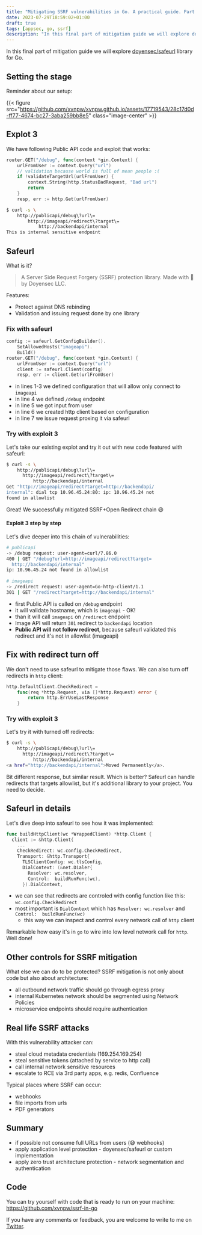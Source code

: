 ```yaml
---
title: "Mitigating SSRF vulnerabilities in Go. A practical guide. Part 2"
date: 2023-07-29T18:59:02+01:00
draft: true
tags: [appsec, go, ssrf]
description: "In this final part of mitigation guide we will explore doyensec/safeurl library for Go."
---
```


In this final part of mitigation guide we will explore [doyensec/safeurl](https://github.com/doyensec/safeurl) library for Go.

## Setting the stage

Reminder about our setup:

{{< figure src="https://github.com/xvnpw/xvnpw.github.io/assets/17719543/28c17d0d-ff77-4674-bc27-3aba259bb8e5" class="image-center" >}}

## Explot 3

We have following Public API code and exploit that works:

```go
router.GET("/debug", func(context *gin.Context) {
    urlFromUser := context.Query("url")
    // validation because world is full of mean people :(
    if !validateTargetUrl(urlFromUser) {
        context.String(http.StatusBadRequest, "Bad url")
        return
    }
    resp, err := http.Get(urlFromUser)
```

```bash
$ curl -s \
    http://publicapi/debug\?url\=
        http://imageapi/redirect\?target\=
            http://backendapi/internal
This is internal sensitive endpoint
```

## Safeurl

What is it?

> A Server Side Request Forgery (SSRF) protection library. Made with 🖤 by Doyensec LLC.

Features:
- Protect against DNS rebinding
- Validation and issuing request done by one library

### Fix with safeurl

```go
config := safeurl.GetConfigBuilder().
	SetAllowedHosts("imageapi").
	Build()
router.GET("/debug", func(context *gin.Context) {
	urlFromUser := context.Query("url")
	client := safeurl.Client(config)
	resp, err := client.Get(urlFromUser)
```

- in lines 1-3 we defined configuration that will allow only connect to `imageapi`
- in line 4 we defined `/debug` endpoint
- in line 5 we got input from user
- in line 6 we created http client based on configuration
- in line 7 we issue request proxing it via safeurl

### Try with exploit 3

Let's take our existing explot and try it out with new code featured with safeurl:

```bash
$ curl -s \
    http://publicapi/debug\?url\=
      http://imageapi/redirect\?target\=
	      http://backendapi/internal
Get "http://imageapi/redirect?target=http://backendapi/
internal": dial tcp 10.96.45.24:80: ip: 10.96.45.24 not 
found in allowlist
```

Great! We successfully mitigated SSRF+Open Redirect chain 😃

#### Exploit 3 step by step

Let's dive deeper into this chain of vulnerabilities:

```bash
# publicapi
-> /debug request: user-agent=curl/7.86.0
400 | GET "/debug?url=http://imageapi/redirect?target=
  http://backendapi/internal"
ip: 10.96.45.24 not found in allowlist
 
# imageapi
-> /redirect request: user-agent=Go-http-client/1.1
301 | GET "/redirect?target=http://backendapi/internal"
```

- first Public API is called on `/debug` endpoint
- it will validate hostname, which is `imageapi` - OK!
- than it will call `imageapi` on `/redirect` endpoint
- Image API will return `301` redirect to `backendapi` location
- **Public API will not follow redirect**, because safeurl validated this redirect and it's not in allowlist (imageapi)

## Fix with redirect turn off

We don't need to use safeurl to mitigate those flaws. We can also turn off redirects in `http` client:

```go
http.DefaultClient.CheckRedirect =
	func(req *http.Request, via []*http.Request) error {
		return http.ErrUseLastResponse
	}
```

### Try with exploit 3

Let's try it with turned off redirects:

```bash
$ curl -s \
    http://publicapi/debug\?url\=
      http://imageapi/redirect\?target\=
	      http://backendapi/internal
<a href="http://backendapi/internal">Moved Permanently</a>.
```

Bit different response, but similar result. Which is better? Safeurl can handle redirects that targets allowlist, but it's additional library to your project. You need to decide.

## Safeurl in details

Let's dive deep into safeurl to see how it was implemented:

```go
func buildHttpClient(wc *WrappedClient) *http.Client {
  client := &http.Client{
    ...
    CheckRedirect: wc.config.CheckRedirect,
    Transport: &http.Transport{
      TLSClientConfig: wc.tlsConfig,
      DialContext: (&net.Dialer{
        Resolver: wc.resolver,
        Control:  buildRunFunc(wc),
      }).DialContext,
```

- we can see that redirects are controled with config function like this: `wc.config.CheckRedirect`
- most important is `DialContext` which has `Resolver: wc.resolver` and `Control:  buildRunFunc(wc)`
  - this way we can inspect and control every network call of `http` client
 
Remarkable how easy it's in `go` to wire into low level network call for `http`. Well done!

## Other controls for SSRF mitigation

What else we can do to be protected? SSRF mitigation is not only about code but also about architecture:

- all outbound network traffic should go through egress proxy
- internal Kubernetes network should be segmented using Network Policies
- microservice endpoints should require authentication

## Real life SSRF attacks

With this vulnerability attacker can:

- steal cloud metadata credentials (169.254.169.254)
- steal sensitive tokens (attached by service to http call)
- call internal network sensitive resources
- escalate to RCE via 3rd party apps, e.g. redis, Confluence

Typical places where SSRF can occur:

- webhooks
- file imports from urls
- PDF generators

## Summary

- if possible not consume full URLs from users (😅 webhooks)
- apply application level protection - doyensec/safeurl or custom implementation
- apply zero trust architecture protection - network segmentation and authentication

## Code

You can try yourself with code that is ready to run on your machine: https://github.com/xvnpw/ssrf-in-go

If you have any comments or feedback, you are welcome to write to me on [Twitter](https://twitter.com/xvnpw).
